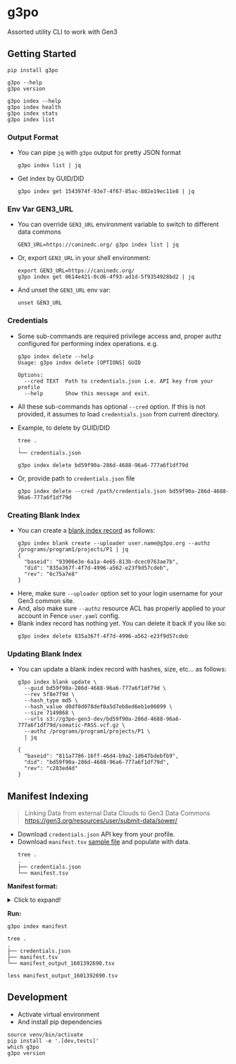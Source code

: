 # g3po

Assorted utility CLI to work with Gen3

## Getting Started
```
pip install g3po

g3po --help
g3po version

g3po index --help
g3po index health
g3po index stats
g3po index list
```

### Output Format

- You can pipe `jq` with `g3po` output for pretty JSON format
    ```
    g3po index list | jq
    ```

- Get index by GUID/DID
    ```
    g3po index get 1543974f-93e7-4f67-85ac-802e19ec11e8 | jq
    ```

### Env Var GEN3_URL

- You can override `GEN3_URL` environment variable to switch to different data commons
    ```
    GEN3_URL=https://caninedc.org/ g3po index list | jq
    ```

- Or, export `GEN3_URL` in your shell environment:
    ```
    export GEN3_URL=https://caninedc.org/
    g3po index get 0614e421-0cd6-4f93-ad1d-5f9354928bd2 | jq
    ```

- And unset the `GEN3_URL` env var:
    ```
    unset GEN3_URL
    ```

### Credentials

- Some sub-commands are required privilege access and, proper authz configured for performing index operations. e.g.

    ```
    g3po index delete --help
    Usage: g3po index delete [OPTIONS] GUID
    
    Options:
      --cred TEXT  Path to credentials.json i.e. API key from your profile
      --help       Show this message and exit.
    ```

- All these sub-commands has optional `--cred` option. If this is not provided, it assumes to load `credentials.json` from current directory. 

- Example, to delete by GUID/DID
    ```
    tree .
    .
    └── credentials.json
    
    g3po index delete bd59f90a-286d-4688-96a6-777a6f1df79d
    ```

- Or, provide path to `credentials.json` file
    ```
    g3po index delete --cred /path/credentials.json bd59f90a-286d-4688-96a6-777a6f1df79d
    ```

### Creating Blank Index

- You can create a [blank index record](https://github.com/uc-cdis/indexd#blank-record-creation-in-indexd) as follows:
    ```
    g3po index blank create --uploader user.name@g3po.org --authz /programs/program1/projects/P1 | jq
    {
      "baseid": "93906e3e-6a1a-4e65-813b-dcec0763ae7b",
      "did": "835a367f-4f7d-4996-a562-e23f9d57cdeb",
      "rev": "6c75a7e8"
    }  
    ```
- Here, make sure `--uploader` option set to your login username for your Gen3 common site.
- And, also make sure `--authz` resource ACL has properly applied to your account in Fence `user.yaml` config.
- Blank index record has nothing yet. You can delete it back if you like so:
    ```
    g3po index delete 835a367f-4f7d-4996-a562-e23f9d57cdeb
    ```

### Updating Blank Index

- You can update a blank index record with hashes, size, etc... as follows:
    ```
    g3po index blank update \
      --guid bd59f90a-286d-4688-96a6-777a6f1df79d \
      --rev 5f8e7f9d \
      --hash_type md5 \
      --hash_value d0df0d078def0a5d7eb8ed6eb1e06099 \
      --size 7149868 \
      --urls s3://g3po-gen3-dev/bd59f90a-286d-4688-96a6-777a6f1df79d/somatic-PASS.vcf.gz \
      --authz /programs/program1/projects/P1 \
      | jq
    
    {
      "baseid": "811a7786-16ff-46d4-b9a2-1d647bdebfb9",
      "did": "bd59f90a-286d-4688-96a6-777a6f1df79d",
      "rev": "c203ed4d"
    }
    ```

## Manifest Indexing

> Linking Data from external Data Clouds to Gen3 Data Commons
> https://gen3.org/resources/user/submit-data/sower/

- Download `credentials.json` API key from your profile.
- Download `manifest.tsv` [sample file](sample/manifest.tsv) and populate with data.
    ```
    tree .
    .
    ├── credentials.json
    └── manifest.tsv
    ```

**Manifest format:**

<details>
  <summary>Click to expand!</summary>

- `guid` - leave blank if you like Gen3 to generate GUID/DID.
    - Otherwise, you can use program like [uuidgen](http://manpages.ubuntu.com/manpages/bionic/man1/uuidgen.1.html) or any compatible UUID generator to fill this field. 
    - If you populate this `guid`, make sure these `guid` have not already existed in your Gen3 **_indexd_** database.
- `md5` - use [`md5sum`](https://en.wikipedia.org/wiki/Md5sum) to produce hashes for your file resource
- `size` - determine your file resource size in bytes. 
    - If your file is stored in S3 bucket then you can use `head-object` like so:
        ```
        aws s3api head-object --bucket g3po-gen3-dev --key bd59f90a-286d-4688-96a6-777a6f1df79d/somatic-PASS.vcf.gz
        {
            "AcceptRanges": "bytes",
            "LastModified": "2020-09-11T06:38:52+00:00",
            "ContentLength": 7149868,
            "ETag": "\"d0df0d078def0a5d7eb8ed6eb1e06099\"",
            "ContentType": "binary/octet-stream",
            "ServerSideEncryption": "AES256",
            "Metadata": {}
        }
        ```
    - Or, use `wc -c < file` like so:
        ```
        wc -c somatic-PASS.vcf.gz
         7149868 somatic-PASS.vcf.gz
        ```    
- `authz` - Comma separated list of associated DD and resource authz ACL path that configured in Fence `user.yaml`.
- `file_name` - File name
- `urls` - Comma separated list of the file resource URLs
</details>


**Run:**
```
g3po index manifest

tree .
.
├── credentials.json
├── manifest.tsv
└── manifest_output_1601392690.tsv

less manifest_output_1601392690.tsv
```

## Development

- Activate virtual environment
- And install pip dependencies 
```
source venv/bin/activate
pip install -e '.[dev,tests]'
which g3po
g3po version
```
